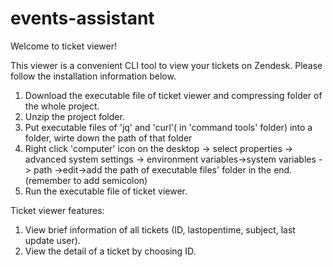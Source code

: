 # events-assistant

Welcome to ticket viewer! 

This viewer is a convenient CLI tool to view your tickets on Zendesk. Please follow the installation information below.

1. Download the executable file of ticket viewer and compressing folder of the whole project.
2. Unzip the project folder.
3. Put executable files of 'jq' and 'curl'( in 'command tools' folder) into a folder, wirte down the path of that folder
4. Right click 'computer' icon on the desktop -> select properties -> advanced system settings -> environment variables->system variables -> path ->edit->add the path of executable files' folder in the end. (remember to add semicolon)
5. Run the executable file of ticket viewer.


Ticket viewer features:

1. View brief information of all tickets (ID, lastopentime, subject, last update user).
2. View the detail of a ticket by choosing ID.


